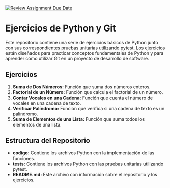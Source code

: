 [![Review Assignment Due Date](https://classroom.github.com/assets/deadline-readme-button-24ddc0f5d75046c5622901739e7c5dd533143b0c8e959d652212380cedb1ea36.svg)](https://classroom.github.com/a/ARmKG9ax)
# Ejercicios de Python y Git

Este repositorio contiene una serie de ejercicios básicos de Python junto con sus correspondientes pruebas unitarias utilizando pytest. Los ejercicios están diseñados para practicar conceptos fundamentales de Python y para aprender cómo utilizar Git en un proyecto de desarrollo de software.

## Ejercicios

1. **Suma de Dos Números:** Función que suma dos números enteros.
2. **Factorial de un Número:** Función que calcula el factorial de un número.
3. **Contar Vocales en una Cadena:** Función que cuenta el número de vocales en una cadena de texto.
4. **Verificar Palíndromo:** Función que verifica si una cadena de texto es un palíndromo.
5. **Suma de Elementos de una Lista:** Función que suma todos los elementos de una lista.

## Estructura del Repositorio

- **codigo:** Contiene los archivos Python con la implementación de las funciones.
- **tests:** Contiene los archivos Python con las pruebas unitarias utilizando pytest.
- **README.md:** Este archivo con información sobre el repositorio y los ejercicios.
